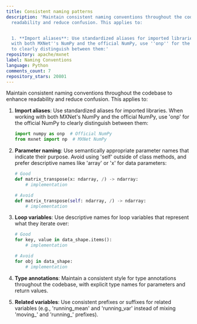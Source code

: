 ```yaml
---
title: Consistent naming patterns
description: 'Maintain consistent naming conventions throughout the codebase to enhance
  readability and reduce confusion. This applies to:


  1. **Import aliases**: Use standardized aliases for imported libraries. When working
  with both MXNet''s NumPy and the official NumPy, use ''onp'' for the official NumPy
  to clearly distinguish between them:'
repository: apache/mxnet
label: Naming Conventions
language: Python
comments_count: 7
repository_stars: 20801
---
```


Maintain consistent naming conventions throughout the codebase to enhance readability and reduce confusion. This applies to:

1. **Import aliases**: Use standardized aliases for imported libraries. When working with both MXNet's NumPy and the official NumPy, use 'onp' for the official NumPy to clearly distinguish between them:
   ```python
   import numpy as onp  # Official NumPy
   from mxnet import np  # MXNet NumPy
   ```

2. **Parameter naming**: Use semantically appropriate parameter names that indicate their purpose. Avoid using 'self' outside of class methods, and prefer descriptive names like 'array' or 'x' for data parameters:
   ```python
   # Good
   def matrix_transpose(x: ndarray, /) -> ndarray:
       # implementation
   
   # Avoid
   def matrix_transpose(self: ndarray, /) -> ndarray:
       # implementation
   ```

3. **Loop variables**: Use descriptive names for loop variables that represent what they iterate over:
   ```python
   # Good
   for key, value in data_shape.items():
       # implementation
   
   # Avoid
   for obj in data_shape:
       # implementation
   ```

4. **Type annotations**: Maintain a consistent style for type annotations throughout the codebase, with explicit type names for parameters and return values.

5. **Related variables**: Use consistent prefixes or suffixes for related variables (e.g., 'running_mean' and 'running_var' instead of mixing 'moving_' and 'running_' prefixes).
